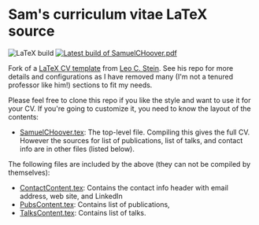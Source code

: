 # Sam's curriculum vitae LaTeX source

![LaTeX build](../../workflows/LaTeX%20build/badge.svg) [![Latest build of
SamuelCHoover.pdf](https://img.shields.io/badge/SamuelCHoover.pdf-latest-orange.svg?style=flat)](../gh-action-result/pdflatex/SamuelChoover.pdf)

Fork of a [LaTeX CV template](https://github.com/duetosymmetry/cv) from [Leo C.
Stein](https://github.com/duetosymmetry). See his repo for more details and
configurations as I have removed many (I'm not a tenured professor like him!)
sections to fit my needs.

Please feel free to clone this repo if you like the style and want to use it
for your CV.  If you're going to customize it, you need to know the layout of
the contents:

- [SamuelCHoover.tex](SamuelCHoover.tex): The top-level file. Compiling this
gives the full CV. However the sources for list of publications, list of talks,
and contact info are in other files (listed below).

The following files are included by the above (they can not be compiled by
themselves):

- [ContactContent.tex](ContactContent.tex): Contains the contact info header
with email address, web site, and LinkedIn
- [PubsContent.tex](PubsContent.tex): Contains list of publications,
- [TalksContent.tex](TalksContent.tex): Contains list of talks.
